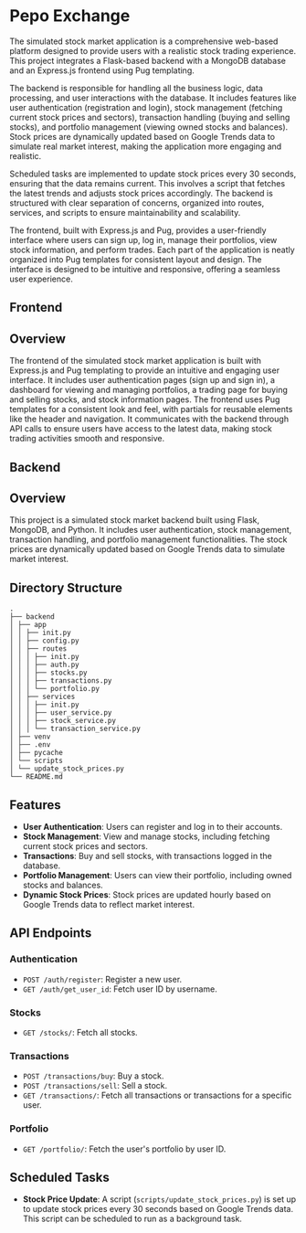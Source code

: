 # Pepo Exchange

The simulated stock market application is a comprehensive web-based platform designed to provide users with a realistic stock trading experience. This project integrates a Flask-based backend with a MongoDB database and an Express.js frontend using Pug templating.

The backend is responsible for handling all the business logic, data processing, and user interactions with the database. It includes features like user authentication (registration and login), stock management (fetching current stock prices and sectors), transaction handling (buying and selling stocks), and portfolio management (viewing owned stocks and balances). Stock prices are dynamically updated based on Google Trends data to simulate real market interest, making the application more engaging and realistic.

Scheduled tasks are implemented to update stock prices every 30 seconds, ensuring that the data remains current. This involves a script that fetches the latest trends and adjusts stock prices accordingly. The backend is structured with clear separation of concerns, organized into routes, services, and scripts to ensure maintainability and scalability.

The frontend, built with Express.js and Pug, provides a user-friendly interface where users can sign up, log in, manage their portfolios, view stock information, and perform trades. Each part of the application is neatly organized into Pug templates for consistent layout and design. The interface is designed to be intuitive and responsive, offering a seamless user experience.

## Frontend

## Overview

The frontend of the simulated stock market application is built with Express.js and Pug templating to provide an intuitive and engaging user interface. It includes user authentication pages (sign up and sign in), a dashboard for viewing and managing portfolios, a trading page for buying and selling stocks, and stock information pages. The frontend uses Pug templates for a consistent look and feel, with partials for reusable elements like the header and navigation. It communicates with the backend through API calls to ensure users have access to the latest data, making stock trading activities smooth and responsive.

## Backend

## Overview

This project is a simulated stock market backend built using Flask, MongoDB, and Python. It includes user authentication, stock management, transaction handling, and portfolio management functionalities. The stock prices are dynamically updated based on Google Trends data to simulate market interest.

## Directory Structure

```
.
├── backend
│ ├── app
│ │ ├── init.py
│ │ ├── config.py
│ │ ├── routes
│ │ │ ├── init.py
│ │ │ ├── auth.py
│ │ │ ├── stocks.py
│ │ │ ├── transactions.py
│ │ │ └── portfolio.py
│ │ ├── services
│ │ │ ├── init.py
│ │ │ ├── user_service.py
│ │ │ ├── stock_service.py
│ │ │ └── transaction_service.py
│ ├── venv
│ ├── .env
│ ├── pycache
│ └── scripts
│ └── update_stock_prices.py
└── README.md
```

## Features

- **User Authentication**: Users can register and log in to their accounts.
- **Stock Management**: View and manage stocks, including fetching current stock prices and sectors.
- **Transactions**: Buy and sell stocks, with transactions logged in the database.
- **Portfolio Management**: Users can view their portfolio, including owned stocks and balances.
- **Dynamic Stock Prices**: Stock prices are updated hourly based on Google Trends data to reflect market interest.

## API Endpoints

### Authentication

- `POST /auth/register`: Register a new user.
- `GET /auth/get_user_id`: Fetch user ID by username.

### Stocks

- `GET /stocks/`: Fetch all stocks.

### Transactions

- `POST /transactions/buy`: Buy a stock.
- `POST /transactions/sell`: Sell a stock.
- `GET /transactions/`: Fetch all transactions or transactions for a specific user.

### Portfolio

- `GET /portfolio/`: Fetch the user's portfolio by user ID.

## Scheduled Tasks

- **Stock Price Update**: A script (`scripts/update_stock_prices.py`) is set up to update stock prices every 30 seconds based on Google Trends data. This script can be scheduled to run as a background task.
